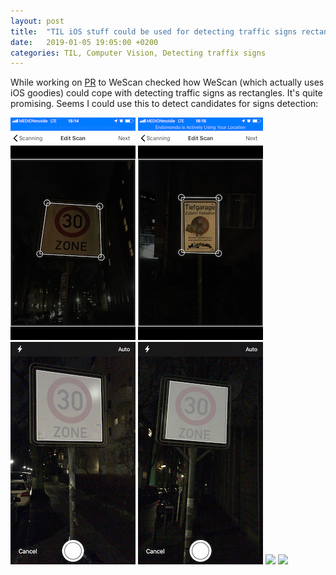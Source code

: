 ```yaml
---
layout: post
title:  "TIL iOS stuff could be used for detecting traffic signs rectangles"
date:   2019-01-05 19:05:00 +0200
categories: TIL, Computer Vision, Detecting traffix signs
---
```

While working on [PR](https://github.com/WeTransfer/WeScan/pull/104) to WeScan checked how WeScan (which actually uses iOS goodies) could cope with detecting traffic signs as rectangles. It's quite promising. Seems I could use this to detect candidates for signs detection:

![](/assets/images/IMG_5562.png) ![](/assets/images/IMG_5563.png) ![](/assets/images/IMG_5567.png) ![](/assets/images/IMG_5569.png) ![](logimages/IMG_5572.png) ![](logimages/IMG_5575.png)
